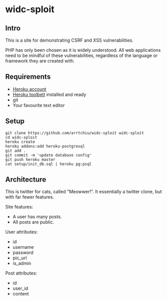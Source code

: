 widc-sploit
===========

Intro
-----

This is a site for demonstrating CSRF and XSS vulnerabilities.

PHP has only been chosen as it is widely understood. All web applications need to be mindful of these vulnerabilities, regardless of the language or framework they are created with.

Requirements
------------

- [Heroku account](https://heroku.com/)
- [Heroku toolbelt](https://toolbelt.heroku.com/) installed and ready
- git
- Your favourite text editor

Setup
-----

    git clone https://github.com/arrtchiu/widc-sploit widc-sploit
    cd widc-sploit
    heroku create
    heroku addons:add heroku-postgresql
    git add .
    git commit -m 'update database config'
    git push heroku master
    cat setup/init_db.sql | heroku pg:psql

Architecture
------------

This is twitter for cats, called "Meowwer!". It essentially a twitter clone, but with far fewer features.

Site features:

- A user has many posts.
- All posts are public.

User attributes:

- id
- username
- password
- pic_url
- is_admin

Post attributes:

- id
- user_id
- content
